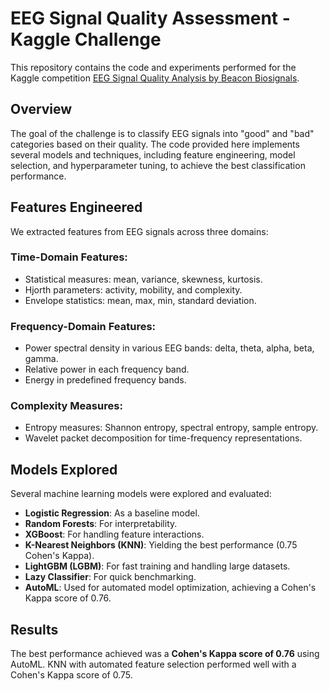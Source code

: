 # EEG Signal Quality Assessment - Kaggle Challenge

This repository contains the code and experiments performed for the Kaggle competition [EEG Signal Quality Analysis by Beacon Biosignals](https://www.kaggle.com/competitions/eeg-signal-quality-analysis-by-beacon-biosignals/overview).

## Overview

The goal of the challenge is to classify EEG signals into "good" and "bad" categories based on their quality. The code provided here implements several models and techniques, including feature engineering, model selection, and hyperparameter tuning, to achieve the best classification performance.

## Features Engineered

We extracted features from EEG signals across three domains:

### Time-Domain Features:
- Statistical measures: mean, variance, skewness, kurtosis.
- Hjorth parameters: activity, mobility, and complexity.
- Envelope statistics: mean, max, min, standard deviation.

### Frequency-Domain Features:
- Power spectral density in various EEG bands: delta, theta, alpha, beta, gamma.
- Relative power in each frequency band.
- Energy in predefined frequency bands.

### Complexity Measures:
- Entropy measures: Shannon entropy, spectral entropy, sample entropy.
- Wavelet packet decomposition for time-frequency representations.

## Models Explored

Several machine learning models were explored and evaluated:
- **Logistic Regression**: As a baseline model.
- **Random Forests**: For interpretability.
- **XGBoost**: For handling feature interactions.
- **K-Nearest Neighbors (KNN)**: Yielding the best performance (0.75 Cohen's Kappa).
- **LightGBM (LGBM)**: For fast training and handling large datasets.
- **Lazy Classifier**: For quick benchmarking.
- **AutoML**: Used for automated model optimization, achieving a Cohen's Kappa score of 0.76.

## Results

The best performance achieved was a **Cohen's Kappa score of 0.76** using AutoML. KNN with automated feature selection performed well with a Cohen's Kappa score of 0.75.
